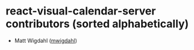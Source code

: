 react-visual-calendar-server contributors (sorted alphabetically)
==========================================================
* Matt Wigdahl ([mwigdahl](https://github.com/mwigdahl))
